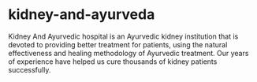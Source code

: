 # kidney-and-ayurveda
Kidney And Ayurvedic hospital is an Ayurvedic kidney institution that is devoted to providing better treatment for patients, using the natural effectiveness and healing methodology of Ayurvedic treatment. Our years of experience have helped us cure thousands of kidney patients successfully.
